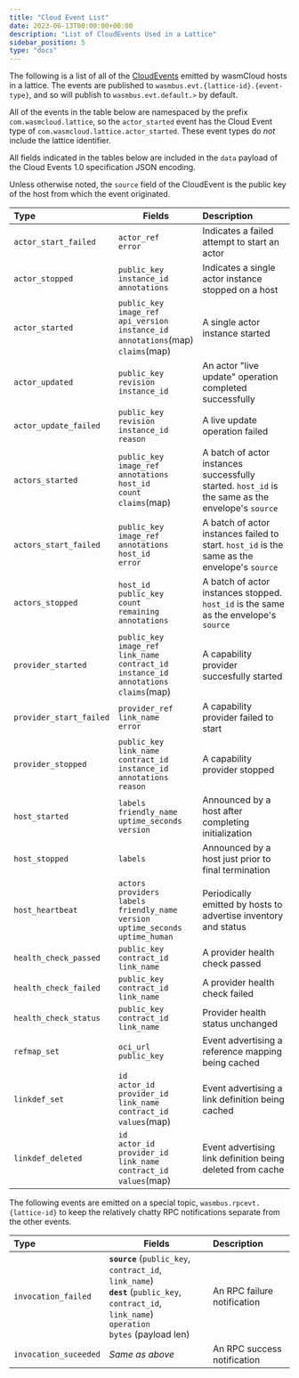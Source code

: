 ```yaml
---
title: "Cloud Event List"
date: 2023-06-13T00:00:00+00:00
description: "List of CloudEvents Used in a Lattice"
sidebar_position: 5
type: "docs"
---
```

The following is a list of all of the [CloudEvents](https://cloudevents.io) emitted by wasmCloud hosts in a lattice. The events are published to `wasmbus.evt.{lattice-id}.{event-type}`, and so will publish to `wasmbus.evt.default.>` by default.

All of the events in the table below are namespaced by the prefix `com.wasmcloud.lattice`, so the `actor_started` event has the Cloud Event type of `com.wasmcloud.lattice.actor_started`. These event types do _not_ include the lattice identifier.

All fields indicated in the tables below are included in the `data` payload of the Cloud Events 1.0 specification JSON encoding.

Unless otherwise noted, the `source` field of the CloudEvent is the public key of the host from which the event originated.

| Type                    | Fields                                                                                                               | Description                                                                                       |
| :---------------------- | -------------------------------------------------------------------------------------------------------------------- | :------------------------------------------------------------------------------------------------ |
| `actor_start_failed`    | `actor_ref`<br/>`error`                                                                                              | Indicates a failed attempt to start an actor                                                      |
| `actor_stopped`         | `public_key`<br/>`instance_id`<br/>`annotations`                                                                     | Indicates a single actor instance stopped on a host                                               |
| `actor_started`         | `public_key`<br />`image_ref`<br/>`api_version`<br/>`instance_id`<br/>`annotations`(map)<br/>`claims`(map)           | A single actor instance started                                                                   |
| `actor_updated`         | `public_key`<br/>`revision`<br/>`instance_id`<br/>                                                                   | An actor "live update" operation completed successfully                                           |
| `actor_update_failed`   | `public_key`<br/>`revision`<br/>`instance_id`<br/>`reason`                                                           | A live update operation failed                                                                    |
| `actors_started`        | `public_key`<br/>`image_ref`<br/>`annotations`<br/>`host_id`<br/>`count`<br/>`claims`(map)                           | A batch of actor instances successfully started. `host_id` is the same as the envelope's `source` |
| `actors_start_failed`   | `public_key`<br/>`image_ref`<br/>`annotations`<br/>`host_id`<br/>`error`                                             | A batch of actor instances failed to start. `host_id` is the same as the envelope's `source`      |
| `actors_stopped`        | `host_id`<br/>`public_key`<br/>`count`<br/>`remaining`<br/>`annotations`                                             | A batch of actor instances stopped. `host_id` is the same as the envelope's `source`              |
| `provider_started`      | `public_key`<br/>`image_ref`<br/>`link_name`<br/>`contract_id`<br/>`instance_id`<br/>`annotations`<br/>`claims`(map) | A capability provider succesfully started                                                         |
| `provider_start_failed` | `provider_ref`<br/>`link_name`<br/>`error`                                                                           | A capability provider failed to start                                                             |
| `provider_stopped`      | `public_key`<br/>`link_name`<br/>`contract_id`<br/>`instance_id`<br/>`annotations`<br/>`reason`                      | A capability provider stopped                                                                     |
| `host_started`          | `labels`<br/>`friendly_name`<br/>`uptime_seconds`<br/>`version`                                                      | Announced by a host after completing initialization                                               |
| `host_stopped`          | `labels`                                                                                                             | Announced by a host just prior to final termination                                               |
| `host_heartbeat`        | `actors`<br/>`providers`<br/>`labels`<br/>`friendly_name`<br/>`version`<br/>`uptime_seconds`<br/>`uptime_human`      | Periodically emitted by hosts to advertise inventory and status                                   |
| `health_check_passed`   | `public_key`<br/>`contract_id`<br/>`link_name`                                                                       | A provider health check passed                                                                    |
| `health_check_failed`   | `public_key`<br/>`contract_id`<br/>`link_name`                                                                       | A provider health check failed                                                                    |
| `health_check_status`   | `public_key`<br/>`contract_id`<br/>`link_name`                                                                       | Provider health status unchanged                                                                  |
| `refmap_set`            | `oci_url`<br/>`public_key`                                                                                           | Event advertising a reference mapping being cached                                                |
| `linkdef_set`           | `id`<br/>`actor_id`<br/>`provider_id`<br/>`link_name`<br/>`contract_id`<br/>`values`(map)                            | Event advertising a link definition being cached                                                  |
| `linkdef_deleted`       | `id`<br/>`actor_id`<br/>`provider_id`<br/>`link_name`<br/>`contract_id`<br/>`values`(map)                            | Event advertising link definition being deleted from cache                                        |

The following events are emitted on a special topic, `wasmbus.rpcevt.{lattice-id}` to keep the relatively chatty RPC notifications separate from the other events.

| Type                  | Fields                                                                                                                                                         | Description                 |
| :-------------------- | -------------------------------------------------------------------------------------------------------------------------------------------------------------- | :-------------------------- |
| `invocation_failed`   | **`source`** (`public_key`, `contract_id`, `link_name`)<br/> **`dest`** (`public_key`, `contract_id`, `link_name`) <br/>`operation`<br/> `bytes` (payload len) | An RPC failure notification |
| `invocation_suceeded` | _Same as above_                                                                                                                                                | An RPC success notification |
